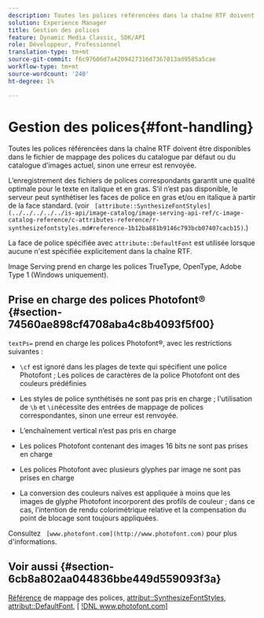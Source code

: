 ```yaml
---
description: Toutes les polices référencées dans la chaîne RTF doivent être disponibles dans le fichier de mappage des polices du catalogue par défaut ou du catalogue d’images actuel, sinon une erreur est renvoyée.
solution: Experience Manager
title: Gestion des polices
feature: Dynamic Media Classic, SDK/API
role: Développeur, Professionnel
translation-type: tm+mt
source-git-commit: f6c97606d7a4209427316d7367013ad9585a5cae
workflow-type: tm+mt
source-wordcount: '240'
ht-degree: 1%

---
```



# Gestion des polices{#font-handling}

Toutes les polices référencées dans la chaîne RTF doivent être disponibles dans le fichier de mappage des polices du catalogue par défaut ou du catalogue d’images actuel, sinon une erreur est renvoyée.

L’enregistrement des fichiers de polices correspondants garantit une qualité optimale pour le texte en italique et en gras. S’il n’est pas disponible, le serveur peut synthétiser les faces de police en gras et/ou en italique à partir de la face standard. (voir ` [attribute::SynthesizeFontStyles](../../../../../is-api/image-catalog/image-serving-api-ref/c-image-catalog-reference/c-attributes-reference/r-synthesizefontstyles.md#reference-1b12ba881b9146c793bcb07407cacb15)`.)

La face de police spécifiée avec `attribute::DefaultFont` est utilisée lorsque aucune n&#39;est spécifiée explicitement dans la chaîne RTF.

Image Serving prend en charge les polices TrueType, OpenType, Adobe Type 1 (Windows uniquement).

## Prise en charge des polices Photofont® {#section-74560ae898cf4708aba4c8b4093f5f00}

`textPs=` prend en charge les polices Photofont®, avec les restrictions suivantes :

* `\cf` est ignoré dans les plages de texte qui spécifient une police Photofont ; Les polices de caractères de la police Photofont ont des couleurs prédéfinies
* Les styles de police synthétisés ne sont pas pris en charge ; l&#39;utilisation de `\b` et `\i`nécessite des entrées de mappage de polices correspondantes, sinon une erreur est renvoyée.

* L’enchaînement vertical n’est pas pris en charge
* Les polices Photofont contenant des images 16 bits ne sont pas prises en charge
* Les polices Photofont avec plusieurs glyphes par image ne sont pas prises en charge
* La conversion des couleurs naïves est appliquée à moins que les images de glyphe Photofont incorporent des profils de couleur ; dans ce cas, l’intention de rendu colorimétrique relative et la compensation du point de blocage sont toujours appliquées.

Consultez ` [www.photofont.com](http://www.photofont.com)` pour plus d&#39;informations.

## Voir aussi {#section-6cb8a802aa044836bbe449d559093f3a}

[Référence](../../../../../is-api/image-catalog/image-serving-api-ref/c-image-catalog-reference/c-font-map-reference/c-font-map-reference.md#concept-f81f319d03c646c5a8ef87b3277dd37d) de mappage des polices,  [attribut::SynthesizeFontStyles](../../../../../is-api/image-catalog/image-serving-api-ref/c-image-catalog-reference/c-attributes-reference/r-synthesizefontstyles.md#reference-1b12ba881b9146c793bcb07407cacb15),  [attribut::DefaultFont](../../../../../is-api/image-catalog/image-serving-api-ref/c-image-catalog-reference/c-attributes-reference/r-defaultfont.md#reference-48b763ac254545e89a25c76ff7581107),  [ [!DNL www.photofont.com] ](http://www.photofont.com)
